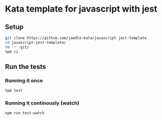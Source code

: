 # Kata template for javascript with jest

## Setup

```sh
git clone https://github.com/jaedle-kata/javascript-jest-template
cd javascript-jest-template/
rm -r .git/
npm ci
```

## Run the tests

### Running it once

```sh
npm test
```

### Running it continously (watch)

```sh
npm run test:watch
```

